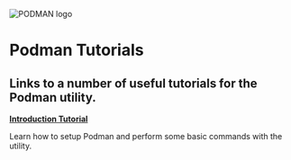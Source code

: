 ![PODMAN logo](https://cdn.rawgit.com/kubernetes-incubator/cri-o/master/logo/podman-logo.png)

# Podman Tutorials

## Links to a number of useful tutorials for the Podman utility.

**[Introduction Tutorial](https://github.com/projectatomic/libpod/tree/master/docs/tutorials/podman_tutorial.md)**

Learn how to setup Podman and perform some basic commands with the utility.

